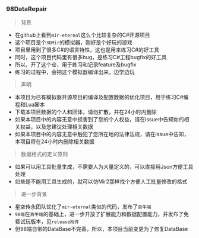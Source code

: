 ### 98DataRepair

> 背景
- 在github上看到`mir-eternal`这么个比较复杂的C#开源项目
- 这个项目是个`3DMir`的模拟器，刚好是个好玩的游戏
- 项目里用到了很多C#的语言特性，这也是用来练习C#的好工具
- 同时，这个项目代码里有很多bug，是练习C#工程bugfix的好工具
- 所以，开了这个仓，用于练习和记录feature及bugfix
- 练习的过程中，会把这个模拟器编译出来，边学边玩

> 声明
- 本项目为已有模拟器开源项目的编译及配置数据的优化项目，用于练习C#编程和Lua脚本
- 下载本项目数据的个人和团体，请勿扩散，并在24小时内删除
- 如果本项目中的内容无意中损害到了您的个人权益，请在issue中告知你的相关权益，以及您建议处理相关数据
- 如果本项目中的内容无意中触犯了您所在地的法律法规，请在issue中告知，本项目将在24小时内删除相关数据

> 数据格式的定义原则
- 如果可以用工具批量生成，不需要人为大量定义的，可以直接用Json方便工具处理
- 如些是不能用工具生成的，就可以仿Mir2那样找个方便人工批量修改的格式

> 进一步背景
- 星空传永团队优化了`mir-eternal`类似的代码，发布了`百牛端`
- `98端`在`百牛端`的基础上，进一步开放了扩展能力和数据配置能力，并发布了免费试玩版本，见`release附件`
- 但98端自带的DataBase不完善，所以，本项目当前变更为了修复DataBase

